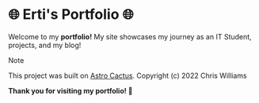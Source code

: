 # 🌐 Erti's Portfolio 🌐

Welcome to my **portfolio!** My site showcases my journey as an IT Student, projects, and my blog!
> [!NOTE]
> This project was built on [Astro Cactus](https://github.com/chrismwilliams/astro-theme-cactus). Copyright (c) 2022 Chris Williams

**Thank you for visiting my portfolio! 🎉**
